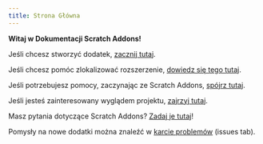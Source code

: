 ```yaml
---
title: Strona Główna
---
```

**Witaj w Dokumentacji Scratch Addons!**

Jeśli chcesz stworzyć dodatek, [zacznij tutaj](develop/getting-started/creating-an-addon).

Jeśli chcesz pomóc zlokalizować rozszerzenie, [dowiedz się tego tutaj](localization/joining-the-localization-team).

Jeśli potrzebujesz pomocy, zaczynając ze Scratch Addons, [spójrz tutaj](getting-started/quick-start).

Jeśli jesteś zainteresowany wyglądem projektu, [zajrzyj tutaj](reference/design).

Masz pytania dotyczące Scratch Addons? [Zadaj je tutaj](https://github.com/ScratchAddons/ScratchAddons/discussions)!

Pomysły na nowe dodatki można znaleźć w [karcie problemów](https://github.com/ScratchAddons/ScratchAddons/issues) (issues tab).